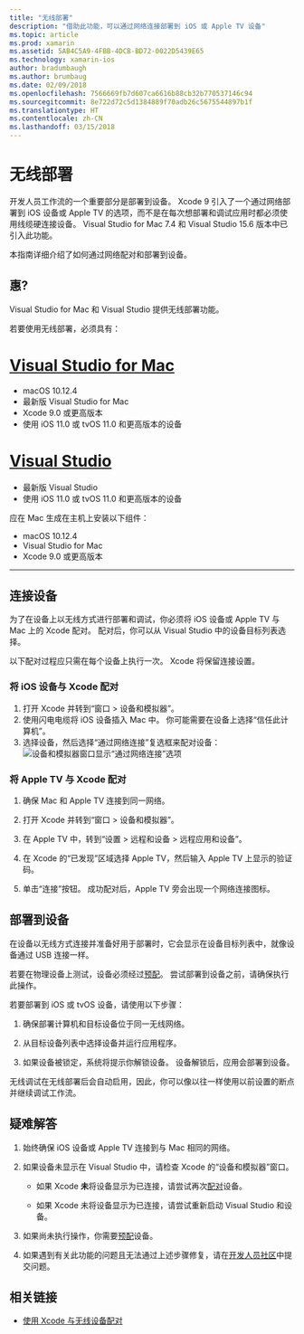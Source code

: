 ```yaml
---
title: "无线部署"
description: "借助此功能，可以通过网络连接部署到 iOS 或 Apple TV 设备"
ms.topic: article
ms.prod: xamarin
ms.assetid: 5AB4C5A9-4FBB-4DCB-BD72-0022D5439E65
ms.technology: xamarin-ios
author: bradumbaugh
ms.author: brumbaug
ms.date: 02/09/2018
ms.openlocfilehash: 7566669fb7d607ca6616b88cb32b770537146c94
ms.sourcegitcommit: 8e722d72c5d1384889f70adb26c5675544897b1f
ms.translationtype: HT
ms.contentlocale: zh-CN
ms.lasthandoff: 03/15/2018
---
```

# <a name="wireless-deployment"></a>无线部署

开发人员工作流的一个重要部分是部署到设备。 Xcode 9 引入了一个通过网络部署到 iOS 设备或 Apple TV 的选项，而不是在每次想部署和调试应用时都必须使用线缆硬连接设备。 Visual Studio for Mac 7.4 和 Visual Studio 15.6 版本中已引入此功能。

本指南详细介绍了如何通过网络配对和部署到设备。

## <a name="requirements"></a>惠?

Visual Studio for Mac 和 Visual Studio 提供无线部署功能。

若要使用无线部署，必须具有：

# <a name="visual-studio-for-mactabvsmac"></a>[Visual Studio for Mac](#tab/vsmac)

- macOS 10.12.4
- 最新版 Visual Studio for Mac
- Xcode 9.0 或更高版本
- 使用 iOS 11.0 或 tvOS 11.0 和更高版本的设备

# <a name="visual-studiotabvswin"></a>[Visual Studio](#tab/vswin)

- 最新版 Visual Studio
- 使用 iOS 11.0 或 tvOS 11.0 和更高版本的设备

应在 Mac 生成在主机上安装以下组件：

- macOS 10.12.4
- Visual Studio for Mac
- Xcode 9.0 或更高版本

-----

## <a name="connecting-a-device"></a>连接设备

为了在设备上以无线方式进行部署和调试，你必须将 iOS 设备或 Apple TV 与 Mac 上的 Xcode 配对。 配对后，你可以从 Visual Studio 中的设备目标列表选择。 

以下配对过程应只需在每个设备上执行一次。 Xcode 将保留连接设置。

<a name="pair" />

### <a name="pairing-an-ios-device-with-xcode"></a>将 iOS 设备与 Xcode 配对

1. 打开 Xcode 并转到“窗口 > 设备和模拟器”。
2. 使用闪电电缆将 iOS 设备插入 Mac 中。 你可能需要在设备上选择“信任此计算机”。
3. 选择设备，然后选择“通过网络连接”复选框来配对设备：![设备和模拟器窗口显示“通过网络连接”选项](wireless-deployment-images/image2.png)

### <a name="pairing-an-apple-tv-with-xcode"></a>将 Apple TV 与 Xcode 配对

1. 确保 Mac 和 Apple TV 连接到同一网络。

2. 打开 Xcode 并转到“窗口 > 设备和模拟器”。

3. 在 Apple TV 中，转到“设置 > 远程和设备 > 远程应用和设备”。

4. 在 Xcode 的“已发现”区域选择 Apple TV，然后输入 Apple TV 上显示的验证码。

5. 单击“连接”按钮。 成功配对后，Apple TV 旁会出现一个网络连接图标。

## <a name="deploy-to-a-device"></a>部署到设备

在设备以无线方式连接并准备好用于部署时，它会显示在设备目标列表中，就像设备通过 USB 连接一样。

若要在物理设备上测试，设备必须经过[预配](~/ios/get-started/installation/device-provisioning/index.md)。 尝试部署到设备之前，请确保执行此操作。 

若要部署到 iOS 或 tvOS 设备，请使用以下步骤：

1. 确保部署计算机和目标设备位于同一无线网络。 

2. 从目标设备列表中选择设备并运行应用程序。

2. 如果设备被锁定，系统将提示你解锁设备。 设备解锁后，应用会部署到设备。

无线调试在无线部署后会自动启用，因此，你可以像以往一样使用以前设置的断点并继续调试工作流。

## <a name="troubleshooting"></a>疑难解答

1. 始终确保 iOS 设备或 Apple TV 连接到与 Mac 相同的网络。

2. 如果设备未显示在 Visual Studio 中，请检查 Xcode 的“设备和模拟器”窗口。 

    * 如果 Xcode **未**将设备显示为已连接，请尝试再次[配对](#pair)设备。

    * 如果 Xcode 未将设备显示为已连接，请尝试重新启动 Visual Studio 和设备。

3. 如果尚未执行操作，你需要[预配](~/ios/get-started/installation/device-provisioning/index.md)设备。

4. 如果遇到有关此功能的问题且无法通过上述步骤修复，请在[开发人员社区](https://developercommunity.visualstudio.com/spaces/41/index.html)中提交问题。

## <a name="related-links"></a>相关链接

- [使用 Xcode 与无线设备配对](https://help.apple.com/xcode/mac/9.0/index.html?localePath=en.lproj#/devbc48d1bad)
